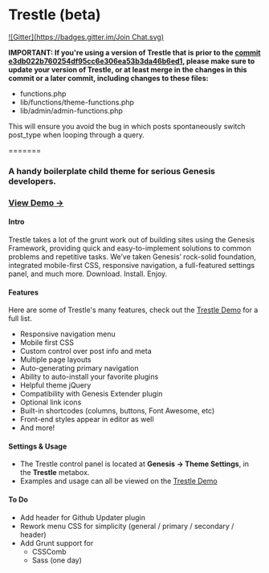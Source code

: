 Trestle (beta)
=======
[![Gitter](https://badges.gitter.im/Join Chat.svg)](https://gitter.im/MickeyKay/trestle?utm_source=badge&utm_medium=badge&utm_campaign=pr-badge&utm_content=badge)

**IMPORTANT: If you're using a version of Trestle that is prior to the [commit e3db022b760254df95cc6e306ea53b3da46b6ed1](https://github.com/MickeyKay/trestle/commit/e3db022b760254df95cc6e306ea53b3da46b6ed1), please make sure to update your version of Trestle, or at least merge in the changes in this commit or a later commit, including changes to these files:**
* functions.php
* lib/functions/theme-functions.php
* lib/admin/admin-functions.php

This will ensure you avoid the bug in which posts spontaneously switch post_type when looping through a query.

=======


### A handy boilerplate child theme for serious Genesis developers.

### [View Demo &rarr;](http://demo.mightyminnow.com/theme/trestle/)

#### Intro
Trestle takes a lot of the grunt work out of building sites using the Genesis Framework, providing quick and easy-to-implement solutions to common problems and repetitive tasks. We’ve taken Genesis’ rock-solid foundation, integrated mobile-first CSS, responsive navigation, a full-featured settings panel, and much more. Download. Install. Enjoy.

#### Features
Here are some of Trestle's many features, check out the [Trestle Demo](http://demo.mightyminnow.com/theme/trestle/) for a full list.
* Responsive navigation menu
* Mobile first CSS
* Custom control over post info and meta
* Multiple page layouts
* Auto-generating primary navigation
* Ability to auto-install your favorite plugins
* Helpful theme jQuery
* Compatibility with Genesis Extender plugin
* Optional link icons
* Built-in shortcodes (columns, buttons, Font Awesome, etc)
* Front-end styles appear in editor as well
* And more!

#### Settings & Usage
* The Trestle control panel is located at **Genesis &rarr; Theme Settings**, in the **Trestle** metabox.
* Examples and usage can all be viewed on the [Trestle Demo](http://demo.mightyminnow.com/theme/trestle/)

#### To Do
* Add header for Github Updater plugin
* Rework menu CSS for simplicity (general / primary / secondary / header)
* Add Grunt support for 
  - CSSComb
  - Sass (one day)
